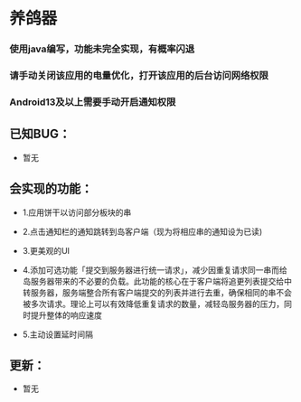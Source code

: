 # 养鸽器

### 使用java编写，功能未完全实现，有概率闪退

### 请手动关闭该应用的电量优化，打开该应用的后台访问网络权限

### Android13及以上需要手动开启通知权限

## 已知BUG：

 - 暂无

## 会实现的功能：

 - 1.应用饼干以访问部分板块的串

 - 2.点击通知栏的通知跳转到岛客户端（现为将相应串的通知设为已读)

 - 3.更美观的UI

 - 4.添加可选功能「提交到服务器进行统一请求」，减少因重复请求同一串而给岛服务器带来的不必要的负载。此功能的核心在于客户端将追更列表提交给中转服务器，服务端整合所有客户端提交的列表并进行去重，确保相同的串不会被多次请求。理论上可以有效降低重复请求的数量，减轻岛服务器的压力，同时提升整体的响应速度

 - 5.主动设置延时间隔

## 更新：

 - 暂无
